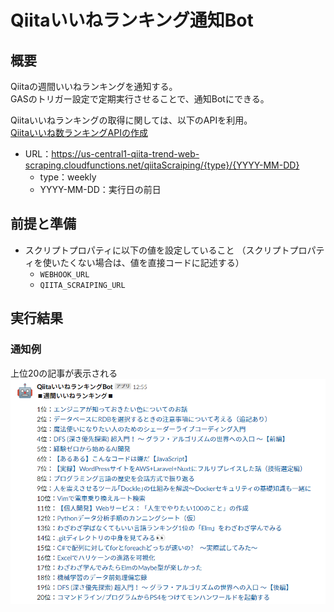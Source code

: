 # Qiitaいいねランキング通知Bot

## 概要
Qiitaの週間いいねランキングを通知する。  
GASのトリガー設定で定期実行させることで、通知Botにできる。

Qiitaいいねランキングの取得に関しては、以下のAPIを利用。  
[Qiitaいいね数ランキングAPIの作成](https://qiita.com/zonbitamago/items/1027b532b174e5ee04b3)
- URL：https://us-central1-qiita-trend-web-scraping.cloudfunctions.net/qiitaScraiping/{type}/{YYYY-MM-DD}
  - type：weekly
  - YYYY-MM-DD：実行日の前日

## 前提と準備
- スクリプトプロパティに以下の値を設定していること
  （スクリプトプロパティを使いたくない場合は、値を直接コードに記述する）
  - `WEBHOOK_URL`
  - `QIITA_SCRAIPING_URL`

## 実行結果
### 通知例
上位20の記事が表示される
<img src="./ranking.png">